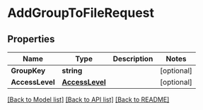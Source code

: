 # AddGroupToFileRequest

## Properties

Name | Type | Description | Notes
------------ | ------------- | ------------- | -------------
**GroupKey** | **string** |  | [optional] 
**AccessLevel** | [**AccessLevel**](AccessLevel.md) |  | [optional] 

[[Back to Model list]](../README.md#documentation-for-models) [[Back to API list]](../README.md#documentation-for-api-endpoints) [[Back to README]](../README.md)



